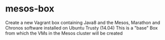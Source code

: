 # mesos-box
Create a new Vagrant box containing Java8 and the Mesos, Marathon and Chronos software installed on Ubuntu Trusty (14.04)
This is a "base" Box from which the VMs in the Mesos cluster will be created
